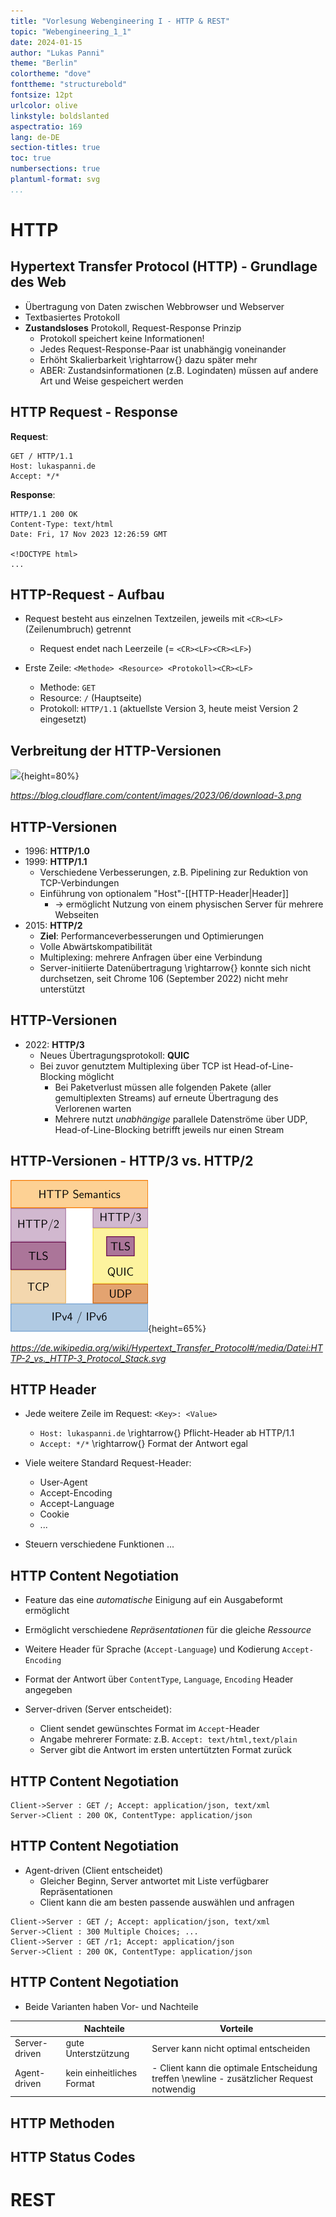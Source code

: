 ```yaml
---
title: "Vorlesung Webengineering I - HTTP & REST"
topic: "Webengineering_1_1"
date: 2024-01-15
author: "Lukas Panni"
theme: "Berlin"
colortheme: "dove"
fonttheme: "structurebold"
fontsize: 12pt
urlcolor: olive
linkstyle: boldslanted
aspectratio: 169
lang: de-DE
section-titles: true
toc: true
numbersections: true
plantuml-format: svg
...
```


# HTTP

## Hypertext Transfer Protocol (HTTP) - Grundlage des Web 

- Übertragung von Daten zwischen Webbrowser und Webserver 
- Textbasiertes Protokoll
- **Zustandsloses** Protokoll, Request-Response Prinzip
  - Protokoll speichert keine Informationen!
  - Jedes Request-Response-Paar ist unabhängig voneinander
  - Erhöht Skalierbarkeit \rightarrow{} dazu später mehr
  - ABER: Zustandsinformationen (z.B. Logindaten) müssen auf andere Art und Weise gespeichert werden

## HTTP Request - Response 

**Request**:

```
GET / HTTP/1.1
Host: lukaspanni.de
Accept: */*

```
**Response**:

```
HTTP/1.1 200 OK
Content-Type: text/html
Date: Fri, 17 Nov 2023 12:26:59 GMT

<!DOCTYPE html>
...

```

## HTTP-Request - Aufbau

- Request besteht aus einzelnen Textzeilen, jeweils mit `<CR><LF>` (Zeilenumbruch) getrennt
  - Request endet nach Leerzeile (= `<CR><LF><CR><LF>`)

- Erste Zeile: `<Methode> <Resource> <Protokoll><CR><LF>`
  - Methode: `GET`
  - Resource: `/` (Hauptseite)
  - Protokoll: `HTTP/1.1` (aktuellste Version 3, heute meist Version 2 eingesetzt)


## Verbreitung der HTTP-Versionen
![](https://blog.cloudflare.com/content/images/2023/06/download-3.png){height=80%}

_https://blog.cloudflare.com/content/images/2023/06/download-3.png_

## HTTP-Versionen

- 1996: **HTTP/1.0**
- 1999: **HTTP/1.1**
	- Verschiedene Verbesserungen, z.B. Pipelining zur Reduktion von TCP-Verbindungen
	- Einführung von optionalem "Host"-[[HTTP-Header|Header]] 
		- → ermöglicht Nutzung von einem physischen Server für mehrere Webseiten
- 2015: **HTTP/2**
	- **Ziel**: Performanceverbesserungen und Optimierungen
	- Volle Abwärtskompatibilität
	- Multiplexing: mehrere Anfragen über eine Verbindung
	- Server-initiierte Datenübertragung \rightarrow{} konnte sich nicht durchsetzen, seit Chrome 106 (September 2022) nicht mehr unterstützt


## HTTP-Versionen 

- 2022: **HTTP/3**
	- Neues Übertragungsprotokoll: **QUIC**
  - Bei zuvor genutztem Multiplexing über TCP ist Head-of-Line-Blocking möglicht
    - Bei Paketverlust müssen alle folgenden Pakete (aller gemultiplexten Streams) auf erneute Übertragung des Verlorenen warten
	- Mehrere nutzt _unabhängige_ parallele Datenströme über UDP, Head-of-Line-Blocking betrifft jeweils nur einen Stream

## HTTP-Versionen - HTTP/3 vs. HTTP/2
![](media/HTTP3.png){height=65%}

_https://de.wikipedia.org/wiki/Hypertext_Transfer_Protocol#/media/Datei:HTTP-2_vs._HTTP-3_Protocol_Stack.svg_


## HTTP Header

- Jede weitere Zeile im Request: `<Key>: <Value>`
  - `Host: lukaspanni.de` \rightarrow{} Pflicht-Header ab HTTP/1.1 
  - `Accept: */*` \rightarrow{} Format der Antwort egal

- Viele weitere Standard Request-Header:
  - User-Agent
  - Accept-Encoding
  - Accept-Language
  - Cookie
  - ...
- Steuern verschiedene Funktionen ...


## HTTP Content Negotiation

- Feature das eine *automatische* Einigung auf ein Ausgabeformt ermöglicht
- Ermöglicht verschiedene _Repräsentationen_ für die gleiche _Ressource_
- Weitere Header für Sprache (`Accept-Language`) und Kodierung `Accept-Encoding`
- Format der Antwort über `ContentType`, `Language`, `Encoding` Header angegeben

- Server-driven (Server entscheidet):
  - Client sendet gewünschtes Format im `Accept`-Header
  - Angabe mehrerer Formate: z.B. `Accept: text/html,text/plain`
  - Server gibt die Antwort im ersten untertützten Format zurück


## HTTP Content Negotiation

```{.plantuml height=50%}
Client->Server : GET /; Accept: application/json, text/xml
Server->Client : 200 OK, ContentType: application/json
```

## HTTP Content Negotiation

- Agent-driven (Client entscheidet) 
  - Gleicher Beginn, Server antwortet mit Liste verfügbarer Repräsentationen
  - Client kann die am besten passende auswählen und anfragen 


```{.plantuml height=50%}
Client->Server : GET /; Accept: application/json, text/xml
Server->Client : 300 Multiple Choices; ...
Client->Server : GET /r1; Accept: application/json 
Server->Client : 200 OK, ContentType: application/json
```

 
## HTTP Content Negotiation

- Beide Varianten haben Vor- und Nachteile

|     | Nachteile | Vorteile |
| --- | ---      | ---       |
| Server-driven | gute Unterstzützung | Server kann nicht optimal entscheiden |
| Agent-driven | kein einheitliches Format | - Client kann die optimale Entscheidung treffen \newline - zusätzlicher Request notwendig |




## HTTP Methoden


## HTTP Status Codes

# REST
